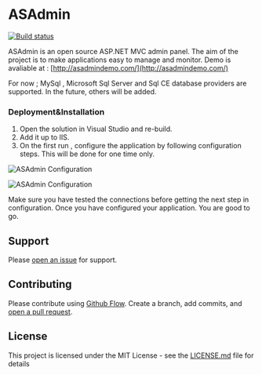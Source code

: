 # ASAdmin
[![Build status](https://ci.appveyor.com/api/projects/status/5o16sha9dq29sofm?svg=true)](https://ci.appveyor.com/project/NazmiAltun/asadmin)

ASAdmin is an open source ASP.NET MVC  admin panel. The aim of the project is to make applications easy to manage and monitor.
Demo is avaliable at : [http://asadmindemo.com/](http://asadmindemo.com/)

For now ; MySql , Microsoft Sql Server  and  Sql CE database providers are supported. In the future, others will be added.

### 

### Deployment&Installation
1. Open the solution in Visual Studio and re-build.
2. Add it up to IIS.
3. On the first run ,  configure the application by following configuration steps. This will be done for one time only.

![ASAdmin Configuration](https://raw.githubusercontent.com/NazmiAltun/ASAdmin/master/Images/Install_1.PNG)

![ASAdmin Configuration](https://raw.githubusercontent.com/NazmiAltun/ASAdmin/master/Images/Install_2.PNG)

Make sure you have tested the connections before getting the next step in configuration. Once you have configured your application. 
You are good to go.

## Support
Please [open an issue](https://github.com/NazmiAltun/ASAdmin/issues/new) for support.

## Contributing

Please contribute using [Github Flow](https://guides.github.com/introduction/flow/). Create a branch, add commits, and [open a pull request](https://github.com/NazmiAltun/ASAdmin/compare/).

## License

This project is licensed under the MIT License - see the [LICENSE.md](LICENSE.md) file for details
